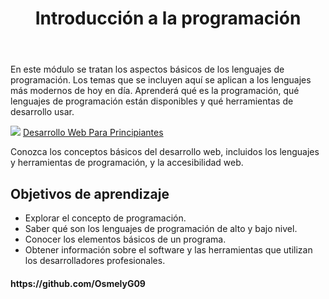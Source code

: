 <!DOCTYPE html>
<html lang="es">
<head>
  <meta charset="UTF-8">
  <meta name="viewport" content="width=device-width, initial-scale=1.0">
  <title>Mi Primer Sitio Web</title>
</head>
<body>
  
  <header>
    <h1>Introducción a la programación</h1>
  </header>

  <main>
  <section> 
      <p>En este módulo se tratan los aspectos básicos de los 
        lenguajes de programación. Los temas que se incluyen 
        aquí se aplican a los lenguajes más modernos de hoy 
        en día. Aprenderá qué es la programación, qué lenguajes 
        de programación están disponibles y qué herramientas de 
        desarrollo usar.</p>
      <img src="https://images.unsplash.com/photo-1504384308090-c894fdcc538d?w=500&auto=format&fit=crop&q=60&ixlib=rb-4.0.3&ixid=M3wxMjA3fDB8MHxzZWFyY2h8MTF8fEVxdWlwbyUyMGRlJTIwZGVzYXJyb2xsYWRvcmVzfGVufDB8fDB8fHww">
      <a href="https://learn.microsoft.com/es-es/training/paths/web-development-101/">Desarrollo Web Para Principiantes</a>
      <p>Conozca los conceptos básicos del desarrollo web, incluidos los lenguajes y herramientas de programación, y la accesibilidad web.</p>
      <h2>Objetivos de aprendizaje</h2>
      <ul> 
            <li>Explorar el concepto de programación.</li>
            <li>Saber qué son los lenguajes de programación de alto y bajo nivel.</li>
            <li>Conocer los elementos básicos de un programa.</li>
            <li>Obtener información sobre el software y las herramientas que utilizan los desarrolladores profesionales.</li>   
      </ul>
    </section>
  </main>

  <footer>
    <h4>https://github.com/OsmelyG09</h4>
  </footer>

</body>
</html>

